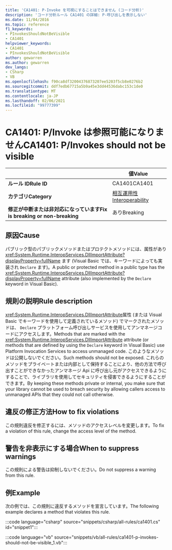 ```yaml
---
title: 'CA1401: P-Invoke を可視にすることはできません (コード分析)'
description: 'コード分析ルール CA1401 の詳細: P-呼び出しを表示しない'
ms.date: 11/04/2016
ms.topic: reference
f1_keywords:
- PInvokesShouldNotBeVisible
- CA1401
helpviewer_keywords:
- CA1401
- PInvokesShouldNotBeVisible
author: gewarren
ms.author: gewarren
dev_langs:
- CSharp
- VB
ms.openlocfilehash: f90ca8df32004376873207ee5203f5cb8e0276b2
ms.sourcegitcommit: ddf7edb67715a5b9a45e3dd44536dabc153c1de0
ms.translationtype: MT
ms.contentlocale: ja-JP
ms.lasthandoff: 02/06/2021
ms.locfileid: "99777399"
---
```

# <a name="ca1401-pinvokes-should-not-be-visible"></a><span data-ttu-id="70c63-103">CA1401: P/Invoke は参照可能になりません</span><span class="sxs-lookup"><span data-stu-id="70c63-103">CA1401: P/Invokes should not be visible</span></span>

|                                     | <span data-ttu-id="70c63-104">値</span><span class="sxs-lookup"><span data-stu-id="70c63-104">Value</span></span>                      |
|-------------------------------------|----------------------------|
| <span data-ttu-id="70c63-105">**ルール ID**</span><span class="sxs-lookup"><span data-stu-id="70c63-105">**Rule ID**</span></span>                          | <span data-ttu-id="70c63-106">CA1401</span><span class="sxs-lookup"><span data-stu-id="70c63-106">CA1401</span></span>                     |
| <span data-ttu-id="70c63-107">**カテゴリ**</span><span class="sxs-lookup"><span data-stu-id="70c63-107">**Category**</span></span>                        | [<span data-ttu-id="70c63-108">相互運用性</span><span class="sxs-lookup"><span data-stu-id="70c63-108">Interoperability</span></span>](interoperability-warnings.md) |
| <span data-ttu-id="70c63-109">**修正が中断または非対応になっています**</span><span class="sxs-lookup"><span data-stu-id="70c63-109">**Fix is breaking or non-breaking**</span></span> | <span data-ttu-id="70c63-110">あり</span><span class="sxs-lookup"><span data-stu-id="70c63-110">Breaking</span></span>                   |

## <a name="cause"></a><span data-ttu-id="70c63-111">原因</span><span class="sxs-lookup"><span data-stu-id="70c63-111">Cause</span></span>

<span data-ttu-id="70c63-112">パブリック型のパブリックメソッドまたはプロテクトメソッドには、属性があり <xref:System.Runtime.InteropServices.DllImportAttribute?displayProperty=fullName> ます (Visual Basic では、キーワードによっても実装され `Declare` ます)。</span><span class="sxs-lookup"><span data-stu-id="70c63-112">A public or protected method in a public type has the <xref:System.Runtime.InteropServices.DllImportAttribute?displayProperty=fullName> attribute (also implemented by the `Declare` keyword in Visual Basic).</span></span>

## <a name="rule-description"></a><span data-ttu-id="70c63-113">規則の説明</span><span class="sxs-lookup"><span data-stu-id="70c63-113">Rule description</span></span>

<span data-ttu-id="70c63-114"><xref:System.Runtime.InteropServices.DllImportAttribute>属性 (または Visual Basic でキーワードを使用して定義されているメソッド) でマークされたメソッドは、 `Declare` プラットフォーム呼び出しサービスを使用してアンマネージコードにアクセスします。</span><span class="sxs-lookup"><span data-stu-id="70c63-114">Methods that are marked with the <xref:System.Runtime.InteropServices.DllImportAttribute> attribute (or methods that are defined by using the `Declare` keyword in Visual Basic) use Platform Invocation Services to access unmanaged code.</span></span> <span data-ttu-id="70c63-115">このようなメソッドは公開しないでください。</span><span class="sxs-lookup"><span data-stu-id="70c63-115">Such methods should not be exposed.</span></span> <span data-ttu-id="70c63-116">これらのメソッドをプライベートまたは内部として保持することにより、他の方法で呼び出すことができなかったアンマネージ Api に呼び出し元がアクセスできるようにすることで、ライブラリを使用してセキュリティを侵害できるようにすることができます。</span><span class="sxs-lookup"><span data-stu-id="70c63-116">By keeping these methods private or internal, you make sure that your library cannot be used to breach security by allowing callers access to unmanaged APIs that they could not call otherwise.</span></span>

## <a name="how-to-fix-violations"></a><span data-ttu-id="70c63-117">違反の修正方法</span><span class="sxs-lookup"><span data-stu-id="70c63-117">How to fix violations</span></span>

<span data-ttu-id="70c63-118">この規則違反を修正するには、メソッドのアクセスレベルを変更します。</span><span class="sxs-lookup"><span data-stu-id="70c63-118">To fix a violation of this rule, change the access level of the method.</span></span>

## <a name="when-to-suppress-warnings"></a><span data-ttu-id="70c63-119">警告を非表示にする場合</span><span class="sxs-lookup"><span data-stu-id="70c63-119">When to suppress warnings</span></span>

<span data-ttu-id="70c63-120">この規則による警告は抑制しないでください。</span><span class="sxs-lookup"><span data-stu-id="70c63-120">Do not suppress a warning from this rule.</span></span>

## <a name="example"></a><span data-ttu-id="70c63-121">例</span><span class="sxs-lookup"><span data-stu-id="70c63-121">Example</span></span>

<span data-ttu-id="70c63-122">次の例では、この規則に違反するメソッドを宣言しています。</span><span class="sxs-lookup"><span data-stu-id="70c63-122">The following example declares a method that violates this rule.</span></span>

:::code language="csharp" source="snippets/csharp/all-rules/ca1401.cs" id="snippet1":::

:::code language="vb" source="snippets/vb/all-rules/ca1401-p-invokes-should-not-be-visible_1.vb":::
